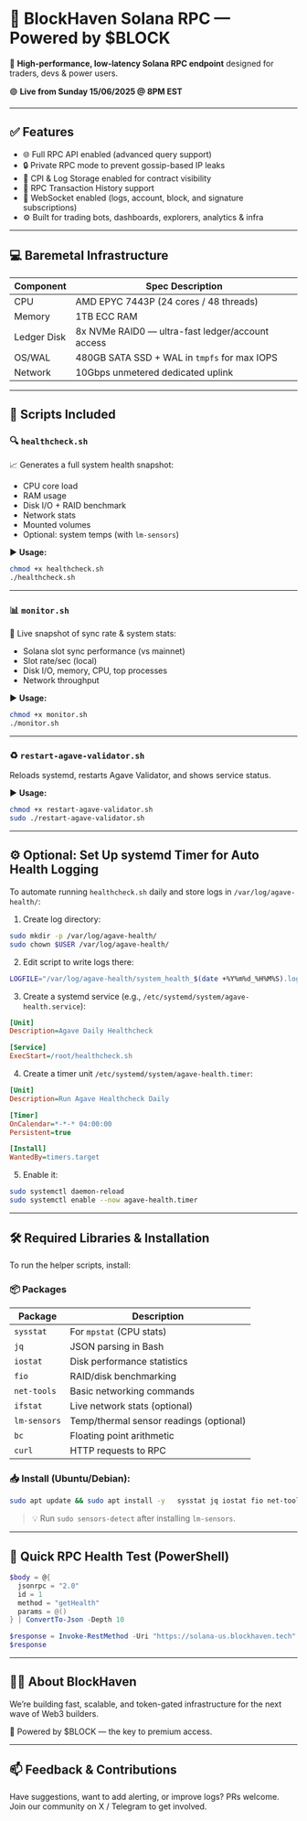 
# 🔗 BlockHaven Solana RPC — Powered by $BLOCK

🚀 **High-performance, low-latency Solana RPC endpoint** designed for traders, devs & power users.

🟣 **Live from Sunday 15/06/2025 @ 8PM EST**

---

## ✅ Features

- 🌐 Full RPC API enabled (advanced query support)
- 🔒 Private RPC mode to prevent gossip-based IP leaks
- 🧠 CPI & Log Storage enabled for contract visibility
- 🧾 RPC Transaction History support
- 📡 WebSocket enabled (logs, account, block, and signature subscriptions)
- ⚙️ Built for trading bots, dashboards, explorers, analytics & infra

---

## 💻 Baremetal Infrastructure

| Component     | Spec Description                                   |
|---------------|----------------------------------------------------|
| CPU           | AMD EPYC 7443P (24 cores / 48 threads)             |
| Memory        | 1TB ECC RAM                                        |
| Ledger Disk   | 8x NVMe RAID0 — ultra-fast ledger/account access   |
| OS/WAL        | 480GB SATA SSD + WAL in `tmpfs` for max IOPS       |
| Network       | 10Gbps unmetered dedicated uplink                  |

---

## 📂 Scripts Included

### 🔍 `healthcheck.sh`

📈 Generates a full system health snapshot:

- CPU core load
- RAM usage
- Disk I/O + RAID benchmark
- Network stats
- Mounted volumes
- Optional: system temps (with `lm-sensors`)

▶ **Usage:**
```bash
chmod +x healthcheck.sh
./healthcheck.sh
```

---

### 📊 `monitor.sh`

📡 Live snapshot of sync rate & system stats:

- Solana slot sync performance (vs mainnet)
- Slot rate/sec (local)
- Disk I/O, memory, CPU, top processes
- Network throughput

▶ **Usage:**
```bash
chmod +x monitor.sh
./monitor.sh
```

---

### ♻️ `restart-agave-validator.sh`

Reloads systemd, restarts Agave Validator, and shows service status.

▶ **Usage:**
```bash
chmod +x restart-agave-validator.sh
sudo ./restart-agave-validator.sh
```

---

## ⚙️ Optional: Set Up systemd Timer for Auto Health Logging

To automate running `healthcheck.sh` daily and store logs in `/var/log/agave-health/`:

1. Create log directory:
```bash
sudo mkdir -p /var/log/agave-health/
sudo chown $USER /var/log/agave-health/
```

2. Edit script to write logs there:
```bash
LOGFILE="/var/log/agave-health/system_health_$(date +%Y%m%d_%H%M%S).log"
```

3. Create a systemd service (e.g., `/etc/systemd/system/agave-health.service`):
```ini
[Unit]
Description=Agave Daily Healthcheck

[Service]
ExecStart=/root/healthcheck.sh
```

4. Create a timer unit `/etc/systemd/system/agave-health.timer`:
```ini
[Unit]
Description=Run Agave Healthcheck Daily

[Timer]
OnCalendar=*-*-* 04:00:00
Persistent=true

[Install]
WantedBy=timers.target
```

5. Enable it:
```bash
sudo systemctl daemon-reload
sudo systemctl enable --now agave-health.timer
```

---

## 🛠️ Required Libraries & Installation

To run the helper scripts, install:

### 📦 Packages

| Package      | Description                            |
|--------------|----------------------------------------|
| `sysstat`    | For `mpstat` (CPU stats)               |
| `jq`         | JSON parsing in Bash                   |
| `iostat`     | Disk performance statistics            |
| `fio`        | RAID/disk benchmarking                 |
| `net-tools`  | Basic networking commands              |
| `ifstat`     | Live network stats (optional)          |
| `lm-sensors` | Temp/thermal sensor readings (optional)|
| `bc`         | Floating point arithmetic              |
| `curl`       | HTTP requests to RPC                   |

### 📥 Install (Ubuntu/Debian):
```bash
sudo apt update && sudo apt install -y   sysstat jq iostat fio net-tools ifstat lm-sensors bc curl
```

> 💡 Run `sudo sensors-detect` after installing `lm-sensors`.

---

## 🧪 Quick RPC Health Test (PowerShell)

```powershell
$body = @{
  jsonrpc = "2.0"
  id = 1
  method = "getHealth"
  params = @()
} | ConvertTo-Json -Depth 10

$response = Invoke-RestMethod -Uri "https://solana-us.blockhaven.tech" -Method Post -Body $body -ContentType "application/json"
$response
```

---

## 🧑‍💻 About BlockHaven

We’re building fast, scalable, and token-gated infrastructure for the next wave of Web3 builders.

💜 Powered by $BLOCK — the key to premium access.

---

## 📫 Feedback & Contributions

Have suggestions, want to add alerting, or improve logs? PRs welcome.  
Join our community on X / Telegram to get involved.
